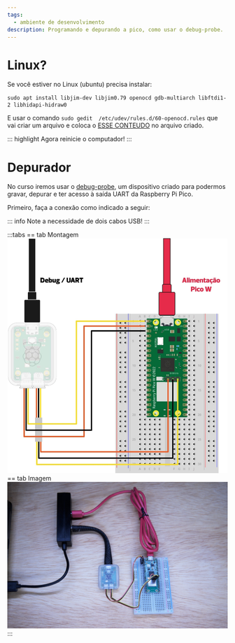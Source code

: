 ```yaml
---
tags:
  - ambiente de desenvolvimento
description: Programando e depurando a pico, como usar o debug-probe.
---
```


# Linux? 

Se você estiver no Linux (ubuntu) precisa instalar:

```
sudo apt install libjim-dev libjim0.79 openocd gdb-multiarch libftdi1-2 libhidapi-hidraw0
```

E usar o comando `sudo gedit  /etc/udev/rules.d/60-openocd.rules` que vai criar um arquivo e coloca o [ESSE CONTEUDO](https://github.com/raspberrypi/openocd/blob/sdk-2.0.0/contrib/60-openocd.rules) no arquivo criado.

::: highlight
Agora reinicie o computador!
:::

# Depurador

No curso iremos usar o [debug-probe](https://www.raspberrypi.com/documentation/microcontrollers/debug-probe.html), um dispositivo criado para podermos gravar, depurar e ter acesso à saída UART da Raspberry Pi Pico.

Primeiro, faça a conexão como indicado a seguir:

::: info
    Note a necessidade de dois cabos USB!
:::

:::tabs
== tab Montagem
![](pico-imgs/pico-probe.png)
== tab Imagem
![](pico-imgs/pico-probe-real.jpeg)
:::
